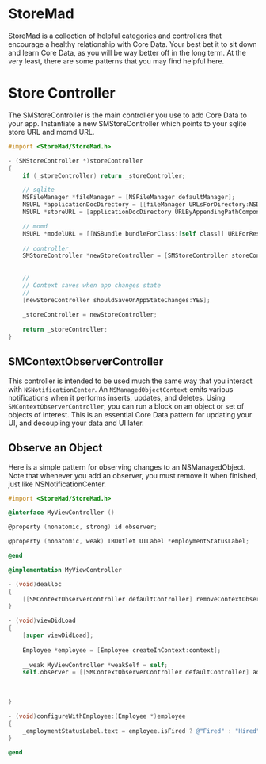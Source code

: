 # StoreMad

StoreMad is a collection of helpful categories and controllers that encourage a healthy relationship with Core Data. Your best bet it to sit down and learn Core Data, as you will be way better off in the long term. At the very least, there are some patterns that you may find helpful here.

# Store Controller

The SMStoreController is the main controller you use to add Core Data to your app. Instantiate a new SMStoreController which points to your sqlite store URL and momd URL.

```objective-c
#import <StoreMad/StoreMad.h>

- (SMStoreController *)storeController
{
    if (_storeController) return _storeController;

    // sqlite
    NSFileManager *fileManager = [NSFileManager defaultManager];
    NSURL *applicationDocDirectory = [[fileManager URLsForDirectory:NSDocumentDirectory inDomains:NSUserDomainMask] lastObject];
    NSURL *storeURL = [applicationDocDirectory URLByAppendingPathComponent:@"StoreMadApp.sqlite"];

    // momd
    NSURL *modelURL = [[NSBundle bundleForClass:[self class]] URLForResource:@"StoreMadApp" withExtension:@"momd"];
    
    // controller
    SMStoreController *newStoreController = [SMStoreController storeControllerWithStoreURL:storeURL
                                                                               andModelURL:modelURL];
    
    //
    // Context saves when app changes state
    //
    [newStoreController shouldSaveOnAppStateChanges:YES];
  
    _storeController = newStoreController;
  
    return _storeController;
}
```

## SMContextObserverController

This controller is intended to be used much the same way that you interact with `NSNotificationCenter`. An `NSManagedObjectContext` emits various notifications when it performs inserts, updates, and deletes. Using `SMContextObserverController`,  you can run a block on an object or set of objects of interest. This is an essential Core Data pattern for updating your UI, and decoupling your data and UI later.

## Observe an Object

Here is a simple pattern for observing changes to an NSManagedObject. Note that whenever you add an observer, you must remove it when finished, just like NSNotificationCenter.

```objective-c
#import <StoreMad/StoreMad.h>

@interface MyViewController ()

@property (nonatomic, strong) id observer;

@property (nonatomic, weak) IBOutlet UILabel *employmentStatusLabel;

@end

@implementation MyViewController

- (void)dealloc
{
	[[SMContextObserverController defaultController] removeContextObserver:self.observer];
}

- (void)viewDidLoad
{
	[super viewDidLoad];
	
    Employee *employee = [Employee createInContext:context];
    
    __weak MyViewController *weakSelf = self;
    self.observer = [[SMContextObserverController defaultController] addContextObserverForChangesToObject:employee
                                                                                                workBlock:^(NSManagedObject *object) {
                                                                                                    [weakSelf configureWithEmployee:object];
                                                                                                }];
}

- (void)configureWithEmployee:(Employee *)employee
{
    _employmentStatusLabel.text = employee.isFired ? @"Fired" : "Hired";
}

@end
```

